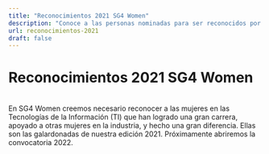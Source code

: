 ```yaml
---
title: "Reconocimientos 2021 SG4 Women"
description: "Conoce a las personas nominadas para ser reconocidos por contribuir al open source."
url: reconocimientos-2021
draft: false
---
```


# Reconocimientos 2021 SG4 Women

<br>
En SG4 Women creemos necesario reconocer a las mujeres en las Tecnologías de la Información (TI) que han logrado una gran carrera, apoyado a otras mujeres en la industria, y hecho una gran diferencia.
Ellas son las galardonadas de nuestra edición 2021. Próximamente abriremos la convocatoria 2022.






